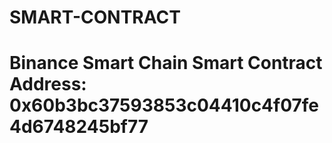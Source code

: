 # SMART-CONTRACT

# Binance Smart Chain Smart Contract Address:   0x60b3bc37593853c04410c4f07fe4d6748245bf77
